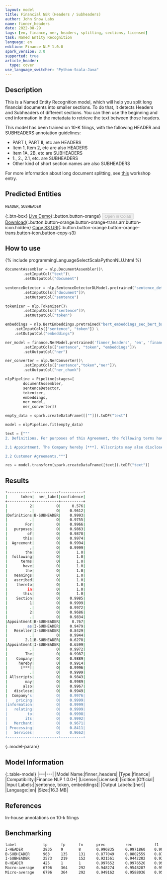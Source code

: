 ```yaml
---
layout: model
title: Financial NER (Headers / Subheaders)
author: John Snow Labs
name: finner_headers
date: 2022-08-29
tags: [en, finance, ner, headers, splitting, sections, licensed]
task: Named Entity Recognition
language: en
edition: Finance NLP 1.0.0
spark_version: 3.0
supported: true
article_header:
  type: cover
use_language_switcher: "Python-Scala-Java"
---
```


## Description

This is a Named Entity Recognition model, which will help you split long financial documents into smaller sections. To do that, it detects Headers and Subheaders of different sections. You can then use the beginning and end information in the metadata to retrieve the text between those headers.

This model has been trained on 10-K filings, with the following HEADER and SUBHEADERS annotation guidelines:
- PART I, PART II, etc are HEADERS 
- Item 1, Item 2, etc are also HEADERS 
- Item 1A, 2B, etc are SUBHEADERS 
- 1., 2., 2.1, etc. are SUBHEADERS
- Other kind of short section names are also SUBHEADERS

For more information about long document splitting, see [this](https://github.com/JohnSnowLabs/spark-nlp-workshop/blob/master/tutorials/Certification_Trainings_JSL/Finance/1.Tokenization_Splitting.ipynb) workshop entry.

## Predicted Entities

`HEADER`, `SUBHEADER`

{:.btn-box}
[Live Demo](https://demo.johnsnowlabs.com/finance/FINNER_HEADERS/){:.button.button-orange}
<button class="button button-orange" disabled>Open in Colab</button>
[Download](https://s3.amazonaws.com/auxdata.johnsnowlabs.com/finance/models/finner_headers_en_1.0.0_3.2_1661771922923.zip){:.button.button-orange.button-orange-trans.arr.button-icon.hidden}
[Copy S3 URI](s3://auxdata.johnsnowlabs.com/finance/models/finner_headers_en_1.0.0_3.2_1661771922923.zip){:.button.button-orange.button-orange-trans.button-icon.button-copy-s3}

## How to use



<div class="tabs-box" markdown="1">
{% include programmingLanguageSelectScalaPythonNLU.html %}

```python
documentAssembler = nlp.DocumentAssembler()\
        .setInputCol("text")\
        .setOutputCol("document")
        
sentenceDetector = nlp.SentenceDetectorDLModel.pretrained("sentence_detector_dl","xx")\
        .setInputCols(["document"])\
        .setOutputCol("sentence")

tokenizer = nlp.Tokenizer()\
        .setInputCols(["sentence"])\
        .setOutputCol("token")

embeddings = nlp.BertEmbeddings.pretrained("bert_embeddings_sec_bert_base","en") \
    .setInputCols(["sentence", "token"]) \
    .setOutputCol("embeddings")

ner_model = finance.NerModel.pretrained('finner_headers', 'en', 'finance/models')\
        .setInputCols(["sentence", "token", "embeddings"])\
        .setOutputCol("ner")

ner_converter = nlp.NerConverter()\
        .setInputCols(["sentence","token","ner"])\
        .setOutputCol("ner_chunk")

nlpPipeline = Pipeline(stages=[
        documentAssembler,
        sentenceDetector,
        tokenizer,
        embeddings,
        ner_model,
        ner_converter])

empty_data = spark.createDataFrame([[""]]).toDF("text")

model = nlpPipeline.fit(empty_data)

text = ["""
2. Definitions. For purposes of this Agreement, the following terms have the meanings ascribed thereto in this Section 1. 2. Appointment as Reseller.

2.1 Appointment. The Company hereby [***]. Allscripts may also disclose Company's pricing information relating to its Merchant Processing Services and facilitate procurement of Merchant Processing Services on behalf of Sublicensed Customers, including, without limitation by references to such pricing information and Merchant Processing Services in Customer Agreements. 6

2.2 Customer Agreements."""]

res = model.transform(spark.createDataFrame([text]).toDF("text"))
```

</div>

## Results

```bash
+-----------+-----------+----------+
|      token|  ner_label|confidence|
+-----------+-----------+----------+
|          2|          O|     0.576|
|          .|          O|    0.9612|
|Definitions|B-SUBHEADER|    0.9993|
|          .|          O|    0.9755|
|        For|          O|    0.9966|
|   purposes|          O|    0.9863|
|         of|          O|    0.9878|
|       this|          O|    0.9974|
|  Agreement|          O|    0.9994|
|          ,|          O|    0.9999|
|        the|          O|       1.0|
|  following|          O|       1.0|
|      terms|          O|       1.0|
|       have|          O|       1.0|
|        the|          O|       1.0|
|   meanings|          O|       1.0|
|   ascribed|          O|       1.0|
|    thereto|          O|       1.0|
|         in|          O|       1.0|
|       this|          O|       1.0|
|    Section|          O|    0.9985|
|          1|          O|    0.9999|
|          .|          O|    0.9972|
|          2|          O|    0.9686|
|          .|          O|    0.9834|
|Appointment|B-SUBHEADER|     0.767|
|         as|I-SUBHEADER|    0.9479|
|   Reseller|I-SUBHEADER|    0.8429|
|          .|          O|    0.9944|
|        2.1|B-SUBHEADER|    0.6278|
|Appointment|I-SUBHEADER|    0.6599|
|          .|          O|    0.9972|
|        The|          O|    0.9987|
|    Company|          O|    0.9889|
|     hereby|          O|    0.9914|
|      [***]|          O|    0.9996|
|          .|          O|    0.9999|
| Allscripts|          O|    0.9843|
|        may|          O|    0.9989|
|       also|          O|    0.9967|
|   disclose|          O|    0.9949|
|  Company's|          O|    0.9976|
|    pricing|          O|    0.9999|
|information|          O|    0.9999|
|   relating|          O|    0.9999|
|         to|          O|    0.9998|
|        its|          O|    0.9992|
|   Merchant|          O|    0.9671|
| Processing|          O|    0.8411|
|   Services|          O|    0.9662|
+-----------+-----------+----------+
```

{:.model-param}
## Model Information

{:.table-model}
|---|---|
|Model Name:|finner_headers|
|Type:|finance|
|Compatibility:|Finance NLP 1.0.0+|
|License:|Licensed|
|Edition:|Official|
|Input Labels:|[sentence, token, embeddings]|
|Output Labels:|[ner]|
|Language:|en|
|Size:|16.3 MB|

## References

In-house annotations on 10-k filings

## Benchmarking

```bash
label            tp      fp      fn      prec         rec          f1
I-HEADER         2835    9       8       0.996835     0.9971860    0.9970107
B-SUBHEADER      963     135     131     0.877049     0.8802559    0.87864965
I-SUBHEADER      2573    219     152     0.921561     0.9442202    0.9327533
B-HEADER         425     1       1       0.997652     0.9976526    0.9976526
Macro-average    6796    364     292     0.948274     0.9548287    0.95154047
Micro-average    6796    364     292     0.949162     0.9588036    0.9539584
``` 
